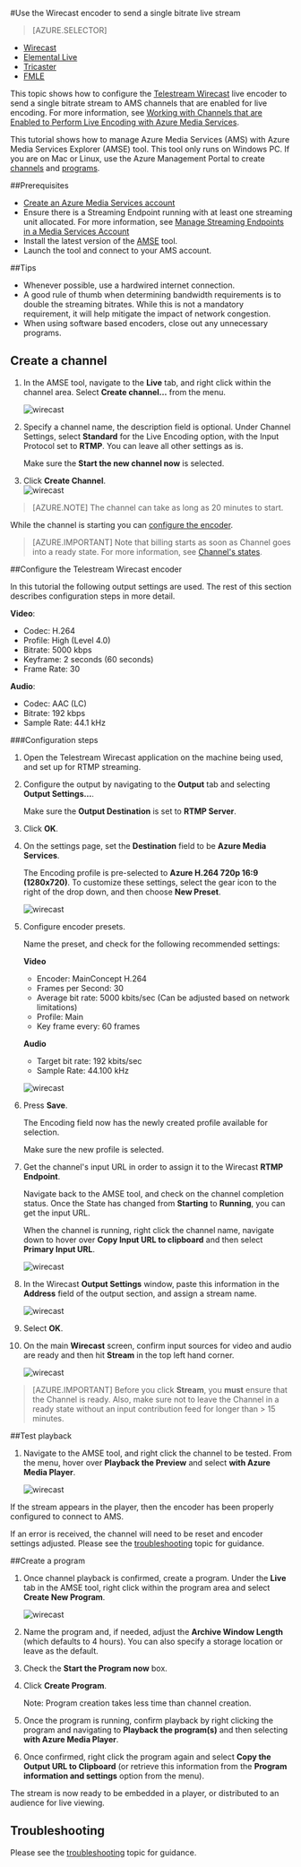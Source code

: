 <properties 
	pageTitle="Configure the Telestream Wirecast encoder to send a single bitrate live stream " 
	description="This topic shows how to configure the Wirecast live encoder to send a single bitrate stream to AMS channels that are enabled for live encoding. " 
	services="media-services" 
	documentationCenter="" 
	authors="Juliako,cenkdin,anilmur" 
	manager="dwrede" 
	editor=""/>

<tags
	ms.service="media-services"
	ms.date="10/15/2015"
	wacn.date=""/>

#Use the Wirecast encoder to send a single bitrate live stream

> [AZURE.SELECTOR]
- [Wirecast](/documentation/articles/media-services-configure-wirecast-live-encoder)
- [Elemental Live](/documentation/articles/media-services-configure-elemental-live-encoder)
- [Tricaster](/documentation/articles/media-services-configure-tricaster-live-encoder)
- [FMLE](/documentation/articles/media-services-configure-fmle-live-encoder) 

This topic shows how to configure the [Telestream Wirecast](http://www.telestream.net/wirecast/overview.htm) live encoder to send a single bitrate stream to AMS channels that are enabled for live encoding.  For more information, see [Working with Channels that are Enabled to Perform Live Encoding with Azure Media Services](/documentation/articles/media-services-manage-live-encoder-enabled-channels).

This tutorial shows how to manage Azure Media Services (AMS) with Azure Media Services Explorer (AMSE) tool. This tool only runs on Windows PC. If you are on Mac or Linux, use the Azure Management Portal to create [channels](/documentation/articles/media-services-portal-creating-live-encoder-enabled-channel#create-a-channel) and [programs](/documentation/articles/media-services-portal-creating-live-encoder-enabled-channel#create-and-manage-a-program). 


##Prerequisites

- [Create an Azure Media Services account](/documentation/articles/media-services-create-account)
- Ensure there is a Streaming Endpoint running with at least one streaming unit allocated. For more information, see [Manage Streaming Endpoints in a Media Services Account](/documentation/articles/media-services-manage-origins) 
- Install the latest version of the [AMSE](https://github.com/Azure/Azure-Media-Services-Explorer) tool. 
- Launch the tool and connect to your AMS account.

##Tips

- Whenever possible, use a hardwired internet connection. 
- A good rule of thumb when determining bandwidth requirements is to double the streaming bitrates. While this is not a mandatory requirement, it will help mitigate the impact of network congestion.  
- When using software based encoders, close out any unnecessary programs.


## Create a channel

1.  In the AMSE tool, navigate to the **Live** tab, and right click within the channel area. Select **Create channel…** from the menu.  

	![wirecast](./media/media-services-wirecast-live-encoder/media-services-wirecast1.png)

2. Specify a channel name, the description field is optional. Under Channel Settings, select **Standard** for the Live Encoding option, with the Input Protocol set to **RTMP**. You can leave all other settings as is.  


	 Make sure the **Start the new channel now** is selected. 
 
3. Click **Create Channel**.  
	![wirecast](./media/media-services-wirecast-live-encoder/media-services-wirecast2.png)

>[AZURE.NOTE] The channel can take as long as 20 minutes to start.  

While the channel is starting you can [configure the encoder](/documentation/articles/media-services-configure-wirecast-live-encoder#configure_wirecast_rtmp).

>[AZURE.IMPORTANT] Note that billing starts as soon as Channel goes into a ready state. For more information, see [Channel's states](/documentation/articles/media-services-manage-live-encoder-enabled-channels#states).

##<a id=configure_wirecast_rtmp></a>Configure the Telestream Wirecast encoder

In this tutorial the following output settings are used. The rest of this section describes configuration steps in more detail. 

**Video**:
 
- Codec: H.264 
- Profile: High (Level 4.0) 
- Bitrate: 5000 kbps 
- Keyframe: 2 seconds (60 seconds) 
- Frame Rate: 30
 
**Audio**:

- Codec: AAC (LC) 
- Bitrate: 192 kbps 
- Sample Rate: 44.1 kHz


###Configuration steps

1. Open the Telestream Wirecast application on the machine being used, and set up for RTMP streaming.
2. Configure the output by navigating to the **Output** tab and selecting **Output Settings…**.
	
	Make sure the **Output Destination** is set to **RTMP Server**.
3. Click **OK**.
4. On the settings page, set the **Destination** field to be **Azure Media Services**.
 
	The Encoding profile is pre-selected to **Azure H.264 720p 16:9 (1280x720)**. To customize these settings, select the gear icon to the right of the drop down, and then choose **New Preset**.

	![wirecast](./media/media-services-wirecast-live-encoder/media-services-wirecast3.png)

5. Configure encoder presets.

	Name the preset, and check for the following recommended settings:

	**Video**
	
	- Encoder: MainConcept H.264
	- Frames per Second: 30
	- Average bit rate: 5000 kbits/sec (Can be adjusted based on network limitations)
	- Profile: Main
	- Key frame every: 60 frames

	**Audio**

	- Target bit rate: 192 kbits/sec
	- Sample Rate: 44.100 kHz
	 
	![wirecast](./media/media-services-wirecast-live-encoder/media-services-wirecast4.png)

6. Press **Save**.

	The Encoding field now has the newly created profile available for selection. 

	Make sure the new profile is selected.

7. Get the channel's input URL in order to assign it to the Wirecast **RTMP Endpoint**.
	
	Navigate back to the AMSE tool, and check on the channel completion status. Once the State has changed from **Starting** to **Running**, you can get the input URL.
	  
	When the channel is running, right click the channel name, navigate down to hover over **Copy Input URL to clipboard** and then select **Primary Input 
	URL**.  
	
	![wirecast](./media/media-services-wirecast-live-encoder/media-services-wirecast6.png)

8. In the Wirecast **Output Settings** window, paste this information in the **Address** field of the output section, and assign a stream name. 


	![wirecast](./media/media-services-wirecast-live-encoder/media-services-wirecast5.png)

9. Select **OK**.

10. On the main **Wirecast** screen, confirm input sources for video and audio are ready and then hit **Stream** in the top left hand corner.

	![wirecast](./media/media-services-wirecast-live-encoder/media-services-wirecast7.png)

>[AZURE.IMPORTANT] Before you click **Stream**, you **must** ensure that the Channel is ready. 
>Also, make sure not to leave the Channel in a ready state without an input contribution feed for longer than > 15 minutes.

##Test playback
  
1. Navigate to the AMSE tool, and right click the channel to be tested. From the menu, hover over **Playback the Preview** and select **with Azure Media Player**.  

	![wirecast](./media/media-services-wirecast-live-encoder/media-services-wirecast8.png)

If the stream appears in the player, then the encoder has been properly configured to connect to AMS. 

If an error is received, the channel will need to be reset and encoder settings adjusted. Please see the [troubleshooting](/documentation/articles/media-services-troubleshooting-live-streaming) topic for guidance.  

##Create a program

1. Once channel playback is confirmed, create a program. Under the **Live** tab in the AMSE tool, right click within the program area and select **Create New Program**.  

	![wirecast](./media/media-services-wirecast-live-encoder/media-services-wirecast9.png)

2. Name the program and, if needed, adjust the **Archive Window Length** (which defaults to 4 hours). You can also specify a storage location or leave as the default.  
3. Check the **Start the Program now** box.
4. Click **Create Program**.  
  
	Note: Program creation takes less time than channel creation.    
 
5. Once the program is running, confirm playback by right clicking the program and navigating to **Playback the program(s)** and then selecting **with Azure Media Player**.  
6. Once confirmed, right click the program again and select **Copy the Output URL to Clipboard** (or retrieve this information from the **Program information and settings** option from the menu). 

The stream is now ready to be embedded in a player, or distributed to an audience for live viewing.  


## Troubleshooting
 
Please see the [troubleshooting](/documentation/articles/media-services-troubleshooting-live-streaming) topic for guidance. 

<!-- deleted by customization
##Media Services learning paths

You can view AMS learning paths here:

- [AMS Live Streaming Workflow](http://azure.microsoft.com/documentation/learning-paths/media-services-streaming-live/)
- [AMS on Demand Streaming Workflow](http://azure.microsoft.com/documentation/learning-paths/media-services-streaming-on-demand/)

-->
